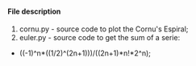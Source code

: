 #### File description
1. cornu.py - source code to plot the Cornu's Espiral;
1. euler.py - source code to get the sum of a serie:
* ((-1)^n*((1/2)^(2n+1)))/((2n+1)*n!*2^n);